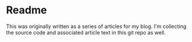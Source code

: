 # Readme

This was originally written as a series of articles for my blog. I'm collecting the source code and associated article text in this git repo as well.